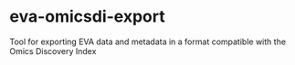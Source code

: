 # eva-omicsdi-export
Tool for exporting EVA data and metadata in a format compatible with the Omics Discovery Index
